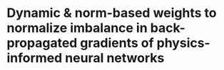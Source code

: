 # Dynamic & norm-based weights to normalize imbalance in back-propagated gradients of physics-informed neural networks
